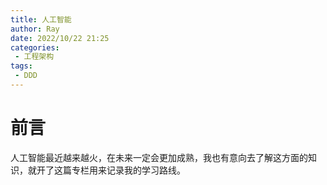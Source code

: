 ```yaml
---
title: 人工智能
author: Ray
date: 2022/10/22 21:25
categories:
 - 工程架构
tags:
 - DDD
---
```

# 前言

人工智能最近越来越火，在未来一定会更加成熟，我也有意向去了解这方面的知识，就开了这篇专栏用来记录我的学习路线。
